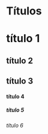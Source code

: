 # Títulos

#      título 1
##     título 2
##     título 3
####   título 4
#####  título 5
###### título 6

